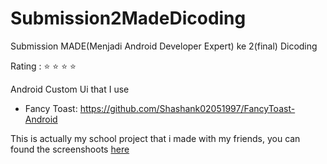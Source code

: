 # Submission2MadeDicoding

Submission MADE(Menjadi Android Developer Expert) ke 2(final) Dicoding

Rating : ⭐ ⭐ ⭐ ⭐ 

Android Custom Ui that I use
- Fancy Toast: https://github.com/Shashank02051997/FancyToast-Android

This is actually my school project that i made with my friends, you can found the screenshoots [here](https://github.com/raviolini/KKM)
